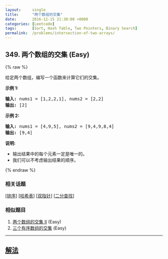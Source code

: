 ```yaml
---
layout:     single
title:      "两个数组的交集"
date:       2016-12-15 21:30:00 +0800
categories: [Leetcode]
tags:       [Sort, Hash Table, Two Pointers, Binary Search]
permalink:  /problems/intersection-of-two-arrays/
---
```


## 349. 两个数组的交集 (Easy)

{% raw %}

<p>给定两个数组，编写一个函数来计算它们的交集。</p>

<p><strong>示例 1:</strong></p>

<pre><strong>输入: </strong>nums1 = [1,2,2,1], nums2 = [2,2]
<strong>输出: </strong>[2]
</pre>

<p><strong>示例 2:</strong></p>

<pre><strong>输入: </strong>nums1 = [4,9,5], nums2 = [9,4,9,8,4]
<strong>输出: </strong>[9,4]</pre>

<p><strong>说明:</strong></p>

<ul>
	<li>输出结果中的每个元素一定是唯一的。</li>
	<li>我们可以不考虑输出结果的顺序。</li>
</ul>

{% endraw %}

### 相关话题
  [[排序](https://github.com/openset/leetcode/tree/master/tag/sort/README.md)]
  [[哈希表](https://github.com/openset/leetcode/tree/master/tag/hash-table/README.md)]
  [[双指针](https://github.com/openset/leetcode/tree/master/tag/two-pointers/README.md)]
  [[二分查找](https://github.com/openset/leetcode/tree/master/tag/binary-search/README.md)]

### 相似题目
  1. [两个数组的交集 II](/problems/intersection-of-two-arrays-ii) (Easy)
  1. [三个有序数组的交集](/problems/intersection-of-three-sorted-arrays) (Easy)

---

## [解法](https://github.com/openset/leetcode/tree/master/problems/intersection-of-two-arrays)
